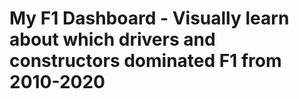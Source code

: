 # My F1 Dashboard - Visually learn about which drivers and constructors dominated F1 from 2010-2020
